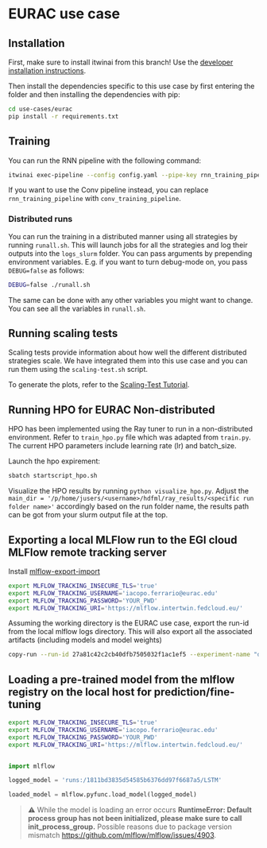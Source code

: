 # EURAC use case

## Installation

First, make sure to install itwinai from this branch!
Use the [developer installation instructions](https://github.com/interTwin-eu/itwinai/#installation-for-developers).

Then install the dependencies specific to this use case by first entering the 
folder and then installing the dependencies with pip:

```bash
cd use-cases/eurac
pip install -r requirements.txt
```

## Training

You can run the RNN pipeline with the following command:

```bash
itwinai exec-pipeline --config config.yaml --pipe-key rnn_training_pipeline
```

If you want to use the Conv pipeline instead, you can replace `rnn_training_pipeline` 
with `conv_training_pipeline`.

### Distributed runs
You can run the training in a distributed manner using all strategies by running 
`runall.sh`. This will launch jobs for all the strategies and log their outputs into the 
`logs_slurm` folder. You can pass arguments by prepending environment variables. E.g. if 
you want to turn debug-mode on, you pass `DEBUG=false` as follows: 

```bash
DEBUG=false ./runall.sh
```
The same can be done with any other variables you might want to change. You can see 
all the variables in `runall.sh`. 

## Running scaling tests

Scaling tests provide information about how well the different 
distributed strategies scale. We have integrated them into this use case
and you can run them using the `scaling-test.sh` script. 

To generate the plots, refer to the
[Scaling-Test Tutorial](https://github.com/interTwin-eu/itwinai/tree/main/tutorials/distributed-ml/torch-scaling-test#analyze-results).

## Running HPO for EURAC Non-distributed

HPO has been implemented using the Ray tuner to run in a non-distributed 
environment. Refer to `train_hpo.py` file which was adapted from 
`train.py`. The current HPO parameters include learning rate (lr) and batch_size. 

Launch the hpo expirement:

```bash
sbatch startscript_hpo.sh
```

Visualize the HPO results by running `python visualize_hpo.py`. Adjust the `main_dir = '/p/home/jusers/<username>/hdfml/ray_results/<specific run folder name>'` accordingly based on the run folder name, the results path can be got from your slurm output file at the top.

## Exporting a local MLFlow run to the EGI cloud MLFlow remote tracking server

Install [mlflow-export-import](https://github.com/mlflow/mlflow-export-import)

```bash
export MLFLOW_TRACKING_INSECURE_TLS='true'
export MLFLOW_TRACKING_USERNAME='iacopo.ferrario@eurac.edu'
export MLFLOW_TRACKING_PASSWORD='YOUR_PWD'
export MLFLOW_TRACKING_URI='https://mlflow.intertwin.fedcloud.eu/'
```

Assuming the working directory is the EURAC use case, export the run-id from the 
local mlflow logs directory. This will also export all the associated artifacts 
(including models and model weights)


```bash
copy-run --run-id 27a81c42c2cb40dfb7505032f1ac1ef5 --experiment-name "drought use case lstm" --src-mlflow-uri mllogs/mlflow --dst-mlflow-uri https://mlflow.intertwin.fedcloud.eu/
```

## Loading a pre-trained model from the mlflow registry on the local host for prediction/fine-tuning

```bash
export MLFLOW_TRACKING_INSECURE_TLS='true'
export MLFLOW_TRACKING_USERNAME='iacopo.ferrario@eurac.edu'
export MLFLOW_TRACKING_PASSWORD='YOUR_PWD'
export MLFLOW_TRACKING_URI='https://mlflow.intertwin.fedcloud.eu/'
```

```python

import mlflow

logged_model = 'runs:/1811bd3835d54585b6376dd97f6687a5/LSTM'

loaded_model = mlflow.pyfunc.load_model(logged_model)

```

> :warning: While the model is loading an error occurs **RuntimeError: Default process group has not been initialized, please make sure to call init_process_group.**
> Possible reasons due to package version mismatch https://github.com/mlflow/mlflow/issues/4903.
